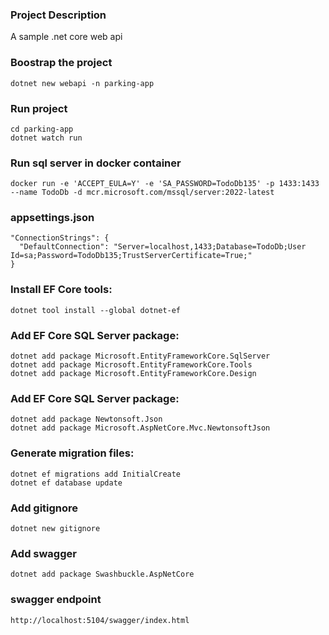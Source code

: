 ### Project Description
A sample .net core web api


### Boostrap the project
```
dotnet new webapi -n parking-app

```

### Run project
```
cd parking-app
dotnet watch run
```

### Run sql server in docker container
```
docker run -e 'ACCEPT_EULA=Y' -e 'SA_PASSWORD=TodoDb135' -p 1433:1433 --name TodoDb -d mcr.microsoft.com/mssql/server:2022-latest

```
### appsettings.json
```
"ConnectionStrings": {
  "DefaultConnection": "Server=localhost,1433;Database=TodoDb;User Id=sa;Password=TodoDb135;TrustServerCertificate=True;"
}
```

### Install EF Core tools:
```
dotnet tool install --global dotnet-ef
```

### Add EF Core SQL Server package:
```
dotnet add package Microsoft.EntityFrameworkCore.SqlServer
dotnet add package Microsoft.EntityFrameworkCore.Tools
dotnet add package Microsoft.EntityFrameworkCore.Design
```

### Add EF Core SQL Server package:
```
dotnet add package Newtonsoft.Json
dotnet add package Microsoft.AspNetCore.Mvc.NewtonsoftJson
```

### Generate migration files:
```
dotnet ef migrations add InitialCreate
dotnet ef database update
```

### Add gitignore
```
dotnet new gitignore
```

### Add swagger
```
dotnet add package Swashbuckle.AspNetCore
```

### swagger endpoint
```
http://localhost:5104/swagger/index.html
```

